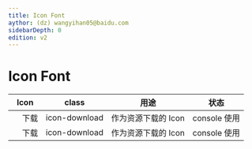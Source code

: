 ```yaml
---
title: Icon Font
aythor: (dz) wangyihan05@baidu.com
sidebarDepth: 0
edition: v2
---
```


# Icon Font

<div class="now-page">

| Icon | class |  用途 | 状态 |
| ----|--------| ---  | ---  | 
| <i class="iconfont icon-download"></i> 下载|icon-download| 作为资源下载的 Icon  | console 使用  |
| <i class="iconfont icon-download"></i> 下载|icon-download| 作为资源下载的 Icon  | console 使用  |

</div>

<style>
.iconfont{
  margin-right:20px;
}
</style>